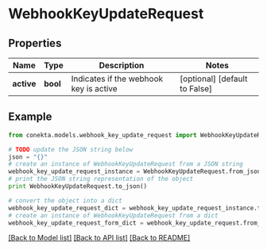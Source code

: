 # WebhookKeyUpdateRequest


## Properties
Name | Type | Description | Notes
------------ | ------------- | ------------- | -------------
**active** | **bool** | Indicates if the webhook key is active | [optional] [default to False]

## Example

```python
from conekta.models.webhook_key_update_request import WebhookKeyUpdateRequest

# TODO update the JSON string below
json = "{}"
# create an instance of WebhookKeyUpdateRequest from a JSON string
webhook_key_update_request_instance = WebhookKeyUpdateRequest.from_json(json)
# print the JSON string representation of the object
print WebhookKeyUpdateRequest.to_json()

# convert the object into a dict
webhook_key_update_request_dict = webhook_key_update_request_instance.to_dict()
# create an instance of WebhookKeyUpdateRequest from a dict
webhook_key_update_request_form_dict = webhook_key_update_request.from_dict(webhook_key_update_request_dict)
```
[[Back to Model list]](../README.md#documentation-for-models) [[Back to API list]](../README.md#documentation-for-api-endpoints) [[Back to README]](../README.md)


